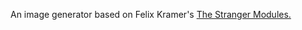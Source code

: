 An image generator based on Felix Kramer's [The Stranger Modules.](https://strangers.atrocityland.com/)